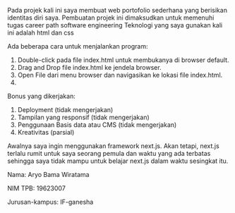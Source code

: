 Pada projek kali ini saya membuat web portofolio sederhana yang berisikan identitas diri saya. Pembuatan projek ini dimaksudkan untuk memenuhi tugas career path software engineering
Teknologi yang saya gunakan kali ini adalah html dan css

Ada beberapa cara untuk menjalankan program:
1. Double-click pada file index.html untuk membukanya di browser default.
2. Drag and Drop file index.html ke jendela browser.
3. Open File dari menu browser dan navigasikan ke lokasi file index.html.
4. 
Bonus yang dikerjakan:
1. Deployment (tidak mengerjakan)
2. Tampilan yang responsif (tidak mengerjakan)
3. Penggunaan Basis data atau CMS (tidak mengerjakan)
4. Kreativitas (parsial)
   
Awalnya saya ingin menggunakan framework next.js. Akan tetapi, next.js terlalu rumit untuk saya seorang pemula dan waktu yang ada terbatas sehingga saya tidak mampu untuk belajar next.js dalam waktu sesingkat itu.

Nama: Aryo Bama Wiratama

NIM TPB: 19623007

Jurusan-kampus: IF-ganesha
